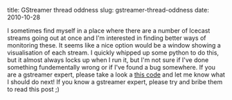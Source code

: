 title: GStreamer thread oddness
slug: gstreamer-thread-oddness
date: 2010-10-28


I sometimes find myself in a place where there are a number of Icecast streams going out at once and I'm interested in finding better ways of monitoring these. It seems like a nice option would be a window showing a visualisation of each stream.
I quickly whipped up some python to do this, but it almost always locks up when I run it, but I'm not sure if I've done something fundementally wrong or if I've found a bug somewhere.
If you are a gstreamer expert, please take a look a [this code](http://bazaar.launchpad.net/~cmsj/%2Bjunk/icecastvis/annotate/head%3A/icecastvisualiser.py "Some python") and let me know what I should do next! If you know a gstreamer expert, please try and bribe them to read this post ;)
